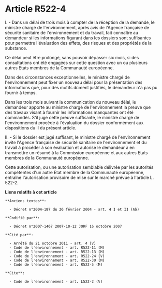 # Article R522-4

I. - Dans un délai de trois mois à compter de la réception de la demande, le ministre chargé de l'environnement, après avis
de l'Agence française de sécurité sanitaire de l'environnement et du travail, fait connaître au demandeur si les informations
figurant dans les dossiers sont suffisantes pour permettre l'évaluation des effets, des risques et des propriétés de la
substance.

Ce délai peut être prolongé, sans pouvoir dépasser six mois, si des consultations ont été engagées sur cette question avec un
ou plusieurs autres Etats membres de la Communauté européenne.

Dans des circonstances exceptionnelles, le ministre chargé de l'environnement peut fixer un nouveau délai pour la
présentation des informations que, pour des motifs dûment justifiés, le demandeur n'a pas pu fournir à temps.

Dans les trois mois suivant la communication du nouveau délai, le demandeur apporte au ministre chargé de l'environnement la
preuve que des travaux visant à fournir les informations manquantes ont été commandés. S'il juge cette preuve suffisante, le
ministre chargé de l'environnement procède à l'évaluation du dossier conformément aux dispositions du II du présent article.

II. - Si le dossier est jugé suffisant, le ministre chargé de l'environnement invite l'Agence française de sécurité sanitaire
de l'environnement et du travail à procéder à son évaluation et autorise le demandeur à en transmettre un résumé à la
Commission européenne et aux autres Etats membres de la Communauté européenne.

Cette autorisation, ou une autorisation semblable délivrée par les autorités compétentes d'un autre Etat membre de la
Communauté européenne, entraîne l'autorisation provisoire de mise sur le marché prévue à l'article L. 522-2.

**Liens relatifs à cet article**

	**Anciens textes**:

	  - Décret n°2004-187 du 26 février 2004 - art. 4 I et II (Ab)

	**Codifié par**:

	  - Décret n°2007-1467 2007-10-12 JORF 16 octobre 2007

	**Cité par**:

	  - Arrêté du 21 octobre 2011 - art. 4 (V)
	  - Code de l'environnement - art. R522-11 (M)
	  - Code de l'environnement - art. R522-13 (M)
	  - Code de l'environnement - art. R522-24 (V)
	  - Code de l'environnement - art. R522-30 (M)
	  - Code de l'environnement - art. R522-5 (M)

	**Cite**:

	  - Code de l'environnement - art. L522-2 (V)
